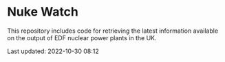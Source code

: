 # Nuke Watch

This repository includes code for retrieving the latest information available on the output of EDF nuclear power plants in the UK.

Last updated: 2022-10-30 08:12